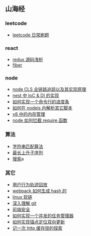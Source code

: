 ## 山海经

<!-- [![Hits](https://hits.seeyoufarm.com/api/count/incr/badge.svg?url=https%3A%2F%2Fgithub.com%2Ffeikerwu%2Fshan-hai-jing&count_bg=%2379C83D&title_bg=%23555555&icon=github.svg&icon_color=%23E7E7E7&title=hits&edge_flat=false)](https://hits.seeyoufarm.com) -->

<!-- <img src="./src/assets/xuan-gui.jpeg" style="width: 100%" /> -->

### leetcode

- [leetcode 日常刷题](./content/algorithm/daily)

### react

- [redux 源码浅析](./content/blog/redux-source-code/index.md)
- [fiber](./content/blog/fiber.md)

### node

- [node CLS 全链路追踪以及其实现原理](./content/blog/cls-in-node.md)
- [nest 中 IoC & DI 的实现](./content/blog/IoT-in-nest.md)
- [如何实现一个命令行的进度条](./content/blog/process-in-TTY.md)
- [如何在 nodejs 内解析其它脚本](./content/blog/run-python-in-node.md)
- [v8 中的内存管理](./content/blog/v8-memory.md)
- [node 如何拦截 require 函数](./content/blog/hook-node-require.md)

### 算法

- [字符串匹配算法](./content/blog/algo-kmp.md)
- [最长上升子序列](./content/blog/algo-long-increasing-subsequence.md)
- [搜索](./content/blog/algo-search.md)a

### 其它

- [用户行为轨迹回放](./content/blog/user-track.md)
- [webpack 如何生成 hash 的](./content/blog/webpack-hash.md)
- [linux 软链](./content/blog/linux-link.md)
- [深入理解 git](./content/blog/deep-in-git.md)
- [前端安全](./content/blog/fe-security.md)
- [如何实现一个并发的任务管理器](./content/blog/concurrent-promise.md)
- [如何实现锚点定位双向更新](./content/blog/toc.md)
- [记一次 http 缓存锁的探索](./content/blog/cache-lock.md)
